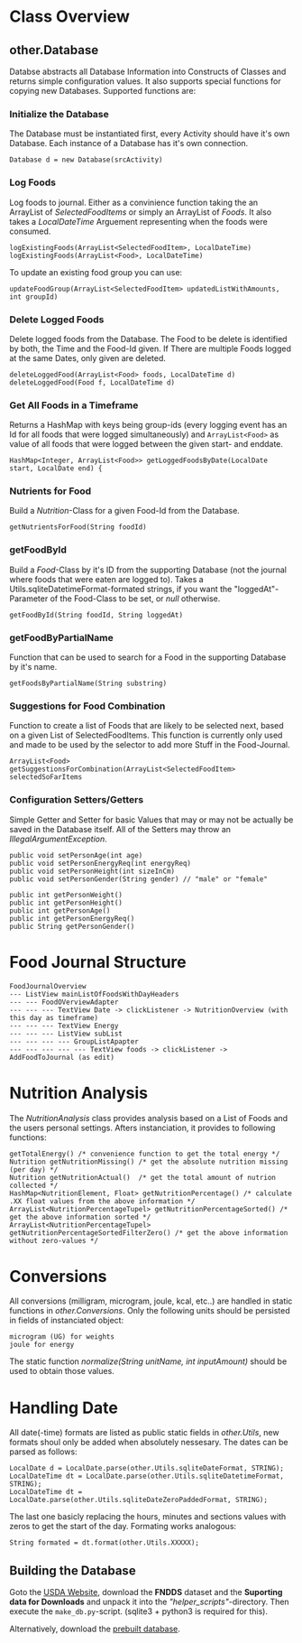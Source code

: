 # Class Overview
## other.Database
Databse abstracts all Database Information into Constructs of Classes and returns simple configuration values. It also supports special functions for copying new Databases. Supported functions are:

### Initialize the Database
The Database must be instantiated first, every Activity should have it's own Database. Each instance of a Database has it's own connection.

    Database d = new Database(srcActivity)

### Log Foods
Log foods to journal. Either as a convinience function taking the an ArrayList of *SelectedFoodItems* or simply an ArrayList of *Foods*. It also takes a *LocalDateTime* Arguement representing when the foods were consumed.

    logExistingFoods(ArrayList<SelectedFoodItem>, LocalDateTime)
    logExistingFoods(ArrayList<Food>, LocalDateTime)

To update an existing food group you can use:

    updateFoodGroup(ArrayList<SelectedFoodItem> updatedListWithAmounts, int groupId)

### Delete Logged Foods
Delete logged foods from the Database. The Food to be delete is identified by both, the Time and the Food-Id given. If There are multiple Foods logged at the same Dates, only given are deleted.

    deleteLoggedFood(ArrayList<Food> foods, LocalDateTime d)
    deleteLoggedFood(Food f, LocalDateTime d)

### Get All Foods in a Timeframe
Returns a HashMap with keys being group-ids (every logging event has an Id for all foods that were logged simultaneously) and ``ArrayList<Food>`` as value of all foods that were logged between the given start- and enddate.

    HashMap<Integer, ArrayList<Food>> getLoggedFoodsByDate(LocalDate start, LocalDate end) {

### Nutrients for Food
Build a *Nutrition*-Class for a given Food-Id from the Database.

    getNutrientsForFood(String foodId)

### getFoodById
Build a *Food*-Class by it's ID from the supporting Database (not the journal where foods that were eaten are logged to). 
Takes a Utils.sqliteDatetimeFormat-formated strings, if you want the "loggedAt"-Parameter of the Food-Class to be set, or *null* otherwise.

    getFoodById(String foodId, String loggedAt)

### getFoodByPartialName
Function that can be used to search for a Food in the supporting Database by it's name.

    getFoodsByPartialName(String substring)

### Suggestions for Food Combination
Function to create a list of Foods that are likely to be selected next, based on a given List of SelectedFoodItems. This function is currently only used and made to be used by the selector to add more Stuff in the Food-Journal.

    ArrayList<Food> getSuggestionsForCombination(ArrayList<SelectedFoodItem> selectedSoFarItems

### Configuration Setters/Getters
Simple Getter and Setter for basic Values that may or may not be actually be saved in the Database itself. All of the Setters may throw an *IllegalArgumentException*.

    public void setPersonAge(int age)
    public void setPersonEnergyReq(int energyReq)
    public void setPersonHeight(int sizeInCm)
    public void setPersonGender(String gender) // "male" or "female"

    public int getPersonWeight()
    public int getPersonHeight()
    public int getPersonAge()
    public int getPersonEnergyReq()
    public String getPersonGender()

# Food Journal Structure

    FoodJournalOverview
    --- ListView mainListOfFoodsWithDayHeaders
    --- --- FoodOVerviewAdapter
    --- --- --- TextView Date -> clickListener -> NutritionOverview (with this day as timeframe)
    --- --- --- TextView Energy
    --- --- --- ListView subList
    --- --- --- --- GroupListApapter
    --- --- --- --- --- TextView foods -> clickListener -> AddFoodToJournal (as edit)

# Nutrition Analysis
The *NutritionAnalysis* class provides analysis based on a List of Foods and the users personal settings. Afters instanciation, it provides to following functions:

    getTotalEnergy() /* convenience function to get the total energy */
    Nutrition getNutritionMissing() /* get the absolute nutrition missing (per day) */
    Nutrition getNutritionActual()  /* get the total amount of nutrion collected */
    HashMap<NutritionElement, Float> getNutritionPercentage() /* calculate .XX float values from the above information */
    ArrayList<NutritionPercentageTupel> getNutritionPercentageSorted() /* get the above information sorted */
    ArrayList<NutritionPercentageTupel> getNutritionPercentageSortedFilterZero() /* get the above information without zero-values */

# Conversions
All conversions (milligram, microgram, joule, kcal, etc..) are handled in static functions in *other.Conversions*. Only the following units should be persisted in fields of instanciated object:

    microgram (UG) for weights
    joule for energy

The static function *normalize(String unitName, int inputAmount)* should be used to obtain those values.

# Handling Date
All date(-time) formats are listed as public static fields in *other.Utils*, new formats shoul only be added when absolutely nessesary. The dates can be parsed as follows:

    LocalDate d = LocalDate.parse(other.Utils.sqliteDateFormat, STRING);
    LocalDateTime dt = LocalDate.parse(other.Utils.sqliteDatetimeFormat, STRING);
    LocalDateTime dt = LocalDate.parse(other.Utils.sqliteDateZeroPaddedFormat, STRING);

The last one basicly replacing the hours, minutes and sections values with zeros to get the start of the day. Formating works analogous:

    String formated = dt.format(other.Utils.XXXXX);

## Building the Database
Goto the [USDA Website](https://fdc.nal.usda.gov/download-datasets.html), download the **FNDDS** dataset and the **Suporting data for Downloads** and unpack it into the *"helper\_scripts"*-directory. Then execute the ``make_db.py``-script. (sqlite3 + python3 is required for this).

Alternatively, download the [prebuilt database](https://media.atlantishq.de/food.db).
